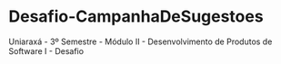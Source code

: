 # Desafio-CampanhaDeSugestoes
Uniaraxá - 3º Semestre - Módulo II - Desenvolvimento de Produtos de Software I - Desafio
